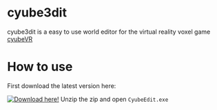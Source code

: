 # cyube3dit
cyube3dit is a easy to use world editor for the virtual reality voxel game [cyubeVR](https://www.cyubevr.com)

# How to use

First download the latest version here:

[![Download here!](https://cdn.discordapp.com/attachments/597106606643216385/775474419093995550/68747470733a2f2f63646e2e617373697374616e742e6d6f652f696d616765732f4d6f64417373697374616e742f49636f6e.svg)](https://github.com/m0w1337/cyube3dit/releases)
Unzip the zip and open `CyubeEdit.exe`
